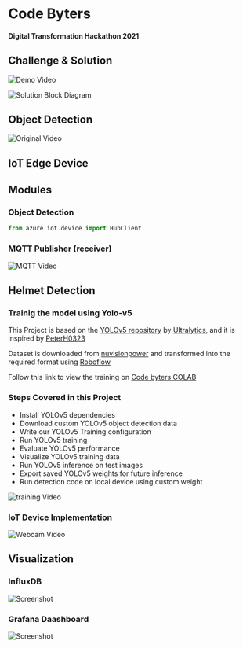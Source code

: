 # Code Byters
#### Digital Transformation Hackathon 2021

## Challenge & Solution

![Demo Video](image_url)

![Solution Block Diagram](image_url)

## Object Detection

![Original Video](image_url)

## IoT Edge Device

## Modules
### Object Detection

``` python
from azure.iot.device import HubClient


```

### MQTT Publisher (receiver)

![MQTT Video](image_url)

## Helmet Detection

### Trainig the model using Yolo-v5

This Project is based on the [YOLOv5 repository](https://github.com/ultralytics/yolov5) by [Ultralytics](https://www.ultralytics.com/), and it is inspired by [PeterH0323](https://github.com/PeterH0323/Smart_Construction) 

Dataset is downloaded from [nuvisionpower](https://github.com/njvisionpower/Safety-Helmet-Wearing-Dataset) and transformed into the required format using [Roboflow](https://roboflow.com/)

Follow this link to view the training on [Code byters COLAB](https://colab.research.google.com/drive/1xCgBS7XCsMftAK2gccdvB4Gsx4K5APZX?usp=sharing)

### Steps Covered in this Project

* Install YOLOv5 dependencies
* Download custom YOLOv5 object detection data
* Write our YOLOv5 Training configuration
* Run YOLOv5 training
* Evaluate YOLOv5 performance
* Visualize YOLOv5 training data
* Run YOLOv5 inference on test images
* Export saved YOLOv5 weights for future inference
* Run detection code on local device using custom weight

![training Video](image_url)

### IoT Device Implementation

![Webcam Video](image_url)

## Visualization
### InfluxDB

![Screenshot](image_url)

### Grafana Daashboard

![Screenshot](image_url)
